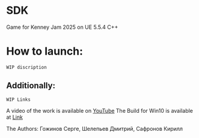 # SDK

Game for Kenney Jam 2025 on UE 5.5.4 C++


# How to launch:
	WIP discription

## Additionally: 
	WIP Links
A video of the work is available on [YouTube](https://youtu.)
The Build for Win10 is available at [Link](https://youtu.)


The Аuthors: Гожинов Cерге, Шелепьев Дмитрий, Сафронов Кирилл